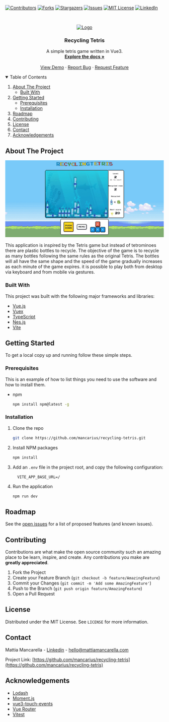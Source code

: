 <!--
*** Thanks for checking out the Best-README-Template. If you have a suggestion
*** that would make this better, please fork the repo and create a pull request
*** or simply open an issue with the tag "enhancement".
*** Thanks again! Now go create something AMAZING! :D
-->



<!-- PROJECT SHIELDS -->
<!--
*** I'm using markdown "reference style" links for readability.
*** Reference links are enclosed in brackets [ ] instead of parentheses ( ).
*** See the bottom of this document for the declaration of the reference variables
*** for contributors-url, forks-url, etc. This is an optional, concise syntax you may use.
*** https://www.markdownguide.org/basic-syntax/#reference-style-links
-->
[![Contributors][contributors-shield]][contributors-url]
[![Forks][forks-shield]][forks-url]
[![Stargazers][stars-shield]][stars-url]
[![Issues][issues-shield]][issues-url]
[![MIT License][license-shield]][license-url]
[![LinkedIn][linkedin-shield]][linkedin-url]



<!-- PROJECT LOGO -->
<br />
<p align="center">
  <a href="https://github.com/mancarius/recycling-tetris">
    <img src="images/logo.png" alt="Logo" width="80" height="80">
  </a>

  <h3 align="center">Recycling Tetris</h3>

  <p align="center">
    A simple tetris game written in Vue3.
    <br />
    <a href="https://github.com/mancarius/recycling-tetris"><strong>Explore the docs »</strong></a>
    <br />
    <br />
    <a href="https://www.mattiamancarella.com/works/vue/recycling-tetris/">View Demo</a>
    ·
    <a href="https://github.com/mancarius/recycling-tetris/issues">Report Bug</a>
    ·
    <a href="https://github.com/mancarius/recycling-tetris/issues">Request Feature</a>
  </p>
</p>



<!-- TABLE OF CONTENTS -->
<details open="open">
  <summary>Table of Contents</summary>
  <ol>
    <li>
      <a href="#about-the-project">About The Project</a>
      <ul>
        <li><a href="#built-with">Built With</a></li>
      </ul>
    </li>
    <li>
      <a href="#getting-started">Getting Started</a>
      <ul>
        <li><a href="#prerequisites">Prerequisites</a></li>
        <li><a href="#installation">Installation</a></li>
      </ul>
    </li>
    <li><a href="#roadmap">Roadmap</a></li>
    <li><a href="#contributing">Contributing</a></li>
    <li><a href="#license">License</a></li>
    <li><a href="#contact">Contact</a></li>
    <li><a href="#acknowledgements">Acknowledgements</a></li>
  </ol>
</details>



<!-- ABOUT THE PROJECT -->
## About The Project

[![Product Name Screen Shot][product-screenshot]](https://example.com)

This application is inspired by the Tetris game but instead of tetrominoes there are plastic bottles to recycle. The objective of the game is to recycle as many bottles following the same rules as the original Tetris.
The bottles will all have the same shape and the speed of the game gradually increases as each minute of the game expires. it is possible to play both from desktop via keyboard and from mobile via gestures.

### Built With

This project was built with the following major frameworks and libraries:
* [Vue.js](https://vuejs.org/)
* [Vuex](https://vuex.vuejs.org/)
* [TypeScript](https://www.typescriptlang.org/)
* [Nes.js](https://nostalgic-css.github.io/NES.css/)
* [Vite](https://vitejs.dev/)



<!-- GETTING STARTED -->
## Getting Started

To get a local copy up and running follow these simple steps.

### Prerequisites

This is an example of how to list things you need to use the software and how to install them.
* npm
  ```sh
  npm install npm@latest -g
  ```

### Installation

1. Clone the repo
   ```sh
   git clone https://github.com/mancarius/recycling-tetris.git
   ```
2. Install NPM packages
   ```sh
   npm install
   ```
3. Add an `.env` file in the project root, and copy the following configuration:
    ```env
      VITE_APP_BASE_URL=/
    ```
4. Run the application
   ```sh
   npm run dev
   ```


<!-- ROADMAP -->
## Roadmap

See the [open issues](https://github.com/othneildrew/Best-README-Template/issues) for a list of proposed features (and known issues).



<!-- CONTRIBUTING -->
## Contributing

Contributions are what make the open source community such an amazing place to be learn, inspire, and create. Any contributions you make are **greatly appreciated**.

1. Fork the Project
2. Create your Feature Branch (`git checkout -b feature/AmazingFeature`)
3. Commit your Changes (`git commit -m 'Add some AmazingFeature'`)
4. Push to the Branch (`git push origin feature/AmazingFeature`)
5. Open a Pull Request



<!-- LICENSE -->
## License

Distributed under the MIT License. See `LICENSE` for more information.



<!-- CONTACT -->
## Contact

Mattia Mancarella - [Linkedin](https://www.linkedin.com/in/mattia-mancarella) - hello@mattiamancarella.com

Project Link: [https://github.com/mancarius/recycling-tetris](https://github.com/mancarius/recycling-tetris)



<!-- ACKNOWLEDGEMENTS -->
## Acknowledgements
* [Lodash](https://lodash.com/)
* [Moment.js](https://momentjs.com/)
* [vue3-touch-events](https://github.com/robinrodricks/vue3-touch-events)
* [Vue Router](https://router.vuejs.org/)
* [Vitest](https://vitest.dev/)





<!-- MARKDOWN LINKS & IMAGES -->
<!-- https://www.markdownguide.org/basic-syntax/#reference-style-links -->
[contributors-shield]: https://img.shields.io/github/contributors/mancarius/recycling-tetris.svg?style=for-the-badge
[contributors-url]: https://github.com/mancarius/recycling-tetris/graphs/contributors
[forks-shield]: https://img.shields.io/github/forks/mancarius/recycling-tetris.svg?style=for-the-badge
[forks-url]: https://github.com/mancarius/recycling-tetris/network/members
[stars-shield]: https://img.shields.io/github/stars/mancarius/recycling-tetris.svg?style=for-the-badge
[stars-url]: https://github.com/mancarius/recycling-tetris/stargazers
[issues-shield]: https://img.shields.io/github/issues/mancarius/recycling-tetris.svg?style=for-the-badge
[issues-url]: https://github.com/mancarius/recycling-tetris/issues
[license-shield]: https://img.shields.io/github/license/mancarius/recycling-tetris.svg?style=for-the-badge
[license-url]: https://github.com/mancarius/recycling-tetris/blob/master/LICENSE.txt
[linkedin-shield]: https://img.shields.io/badge/-LinkedIn-black.svg?style=for-the-badge&logo=linkedin&colorB=555
[linkedin-url]: https://linkedin.com/in/mattia-mancarella
[product-screenshot]: images/desktop-screenshot.jpg
